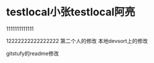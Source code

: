 # testlocal小张testlocal阿亮

1111111111111

12222222222222222
第二个人的修改
本地devsort上的修改

gitstufy的readme修改

